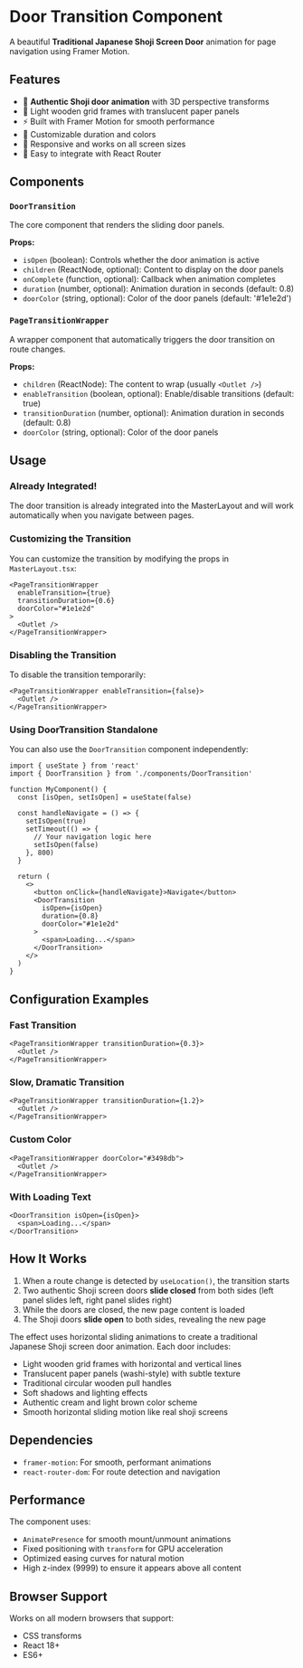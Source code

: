 # Door Transition Component

A beautiful **Traditional Japanese Shoji Screen Door** animation for page navigation using Framer Motion.

## Features

- 🚪 **Authentic Shoji door animation** with 3D perspective transforms
- 🎨 Light wooden grid frames with translucent paper panels
- ⚡ Built with Framer Motion for smooth performance
- 🎯 Customizable duration and colors
- 📱 Responsive and works on all screen sizes
- 🔧 Easy to integrate with React Router

## Components

### `DoorTransition`
The core component that renders the sliding door panels.

**Props:**
- `isOpen` (boolean): Controls whether the door animation is active
- `children` (ReactNode, optional): Content to display on the door panels
- `onComplete` (function, optional): Callback when animation completes
- `duration` (number, optional): Animation duration in seconds (default: 0.8)
- `doorColor` (string, optional): Color of the door panels (default: '#1e1e2d')

### `PageTransitionWrapper`
A wrapper component that automatically triggers the door transition on route changes.

**Props:**
- `children` (ReactNode): The content to wrap (usually `<Outlet />`)
- `enableTransition` (boolean, optional): Enable/disable transitions (default: true)
- `transitionDuration` (number, optional): Animation duration in seconds (default: 0.8)
- `doorColor` (string, optional): Color of the door panels

## Usage

### Already Integrated!

The door transition is already integrated into the MasterLayout and will work automatically when you navigate between pages.

### Customizing the Transition

You can customize the transition by modifying the props in `MasterLayout.tsx`:

```tsx
<PageTransitionWrapper 
  enableTransition={true} 
  transitionDuration={0.6}
  doorColor="#1e1e2d"
>
  <Outlet />
</PageTransitionWrapper>
```

### Disabling the Transition

To disable the transition temporarily:

```tsx
<PageTransitionWrapper enableTransition={false}>
  <Outlet />
</PageTransitionWrapper>
```

### Using DoorTransition Standalone

You can also use the `DoorTransition` component independently:

```tsx
import { useState } from 'react'
import { DoorTransition } from './components/DoorTransition'

function MyComponent() {
  const [isOpen, setIsOpen] = useState(false)

  const handleNavigate = () => {
    setIsOpen(true)
    setTimeout(() => {
      // Your navigation logic here
      setIsOpen(false)
    }, 800)
  }

  return (
    <>
      <button onClick={handleNavigate}>Navigate</button>
      <DoorTransition 
        isOpen={isOpen} 
        duration={0.8}
        doorColor="#1e1e2d"
      >
        <span>Loading...</span>
      </DoorTransition>
    </>
  )
}
```

## Configuration Examples

### Fast Transition
```tsx
<PageTransitionWrapper transitionDuration={0.3}>
  <Outlet />
</PageTransitionWrapper>
```

### Slow, Dramatic Transition
```tsx
<PageTransitionWrapper transitionDuration={1.2}>
  <Outlet />
</PageTransitionWrapper>
```

### Custom Color
```tsx
<PageTransitionWrapper doorColor="#3498db">
  <Outlet />
</PageTransitionWrapper>
```

### With Loading Text
```tsx
<DoorTransition isOpen={isOpen}>
  <span>Loading...</span>
</DoorTransition>
```

## How It Works

1. When a route change is detected by `useLocation()`, the transition starts
2. Two authentic Shoji screen doors **slide closed** from both sides (left panel slides left, right panel slides right)
3. While the doors are closed, the new page content is loaded
4. The Shoji doors **slide open** to both sides, revealing the new page

The effect uses horizontal sliding animations to create a traditional Japanese Shoji screen door animation. Each door includes:
- Light wooden grid frames with horizontal and vertical lines
- Translucent paper panels (washi-style) with subtle texture
- Traditional circular wooden pull handles
- Soft shadows and lighting effects
- Authentic cream and light brown color scheme
- Smooth horizontal sliding motion like real shoji screens

## Dependencies

- `framer-motion`: For smooth, performant animations
- `react-router-dom`: For route detection and navigation

## Performance

The component uses:
- `AnimatePresence` for smooth mount/unmount animations
- Fixed positioning with `transform` for GPU acceleration
- Optimized easing curves for natural motion
- High z-index (9999) to ensure it appears above all content

## Browser Support

Works on all modern browsers that support:
- CSS transforms
- React 18+
- ES6+

